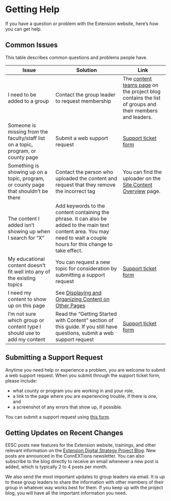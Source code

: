 # Getting Help

If you have a question or problem with the Extension website, here’s how you can get help.

## Common Issues

This table describes common questions and problems people have.

**Issue** | **Solution** | **Link**
----------|--------------|---------
I need to be added to a group | Contact the group leader to request membership | The [content teams page](http://blogs.oregonstate.edu/extensionweb/content-teams/) on the project blog contains the list of groups and their members and leaders.
Someone is missing from the faculty/staff list on a topic, program, or county page | Submit a web support request | [Support ticket form](https://osueesc.atlassian.net/servicedesk/customer/portal/2)
Something is showing up on a topic, program, or county page that shouldn’t be there | Contact the person who uploaded the content and request that they remove the incorrect tag | You can find the uploader on the [Site Content Overview](https://extension.oregonstate.edu/content/overview) page.
The content I added isn’t showing up when I search for “X” | Add keywords to the content containing the phrase. It can also be added to the main text content area. You may need to wait a couple hours for this change to take effect. |
My educational content doesn’t fit well into any of the existing topics | You can request a new topic for consideration by submitting a support request | [Support ticket form](https://osueesc.atlassian.net/servicedesk/customer/portal/2)
I need my content to show up on this page | See [Displaying and Organizing Content on Other Pages](managing-content.md#displaying-and-organizing-content-on-other-pages) |
I’m not sure which group or content type I should use to add my content | Read the “Getting Started with Content” section of this guide. If you still have questions, submit a web support request | [Support ticket form](https://osueesc.atlassian.net/servicedesk/customer/portal/2)

## Submitting a Support Request

Anytime you need help or experience a problem, you are welcome to submit a web support request. When you submit through the support ticket form, please include:

  - what county or program you are working in and your role,
  - a link to the page where you are experiencing trouble, if there is one, and
  - a screenshot of any errors that show up, if possible.

You can submit a support request using [this form](https://osueesc.atlassian.net/servicedesk/customer/portal/2).

## Getting Updates on Recent Changes

EESC posts new features for the Extension website, trainings, and other relevant information on the [Extension Digital Strategy Project Blog](http://blogs.oregonstate.edu/extensionweb/). New posts are announced in the ConnEXTions newsletter. You can also subscribe to the blog directly to receive an email whenever a new post is added, which is typically 2 to 4 posts per month.

We also send the most important updates to group leaders via email. It is up to these group leaders to share the information with other members of their group in whatever way works best for them. If you keep up with the project blog, you will have all the important information you need.
